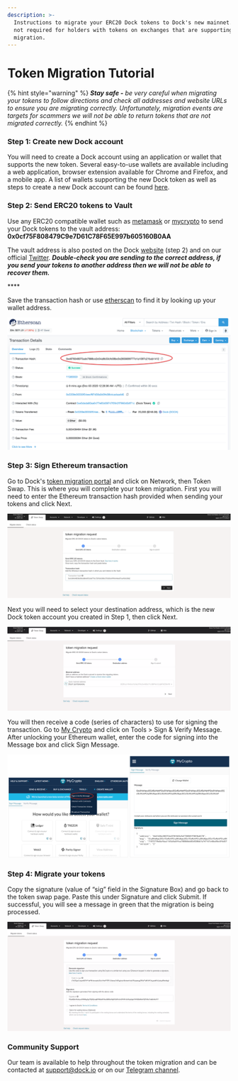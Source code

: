 ```yaml
---
description: >-
  Instructions to migrate your ERC20 Dock tokens to Dock's new mainnet. This is
  not required for holders with tokens on exchanges that are supporting the
  migration.
---
```


# Token Migration Tutorial

{% hint style="warning" %}
_**Stay safe -** be very careful when migrating your tokens to follow directions and check all addresses and website URLs to ensure you are migrating correctly.  Unfortunately, migration events are targets for scammers we will not be able to return tokens that are not migrated correctly._
{% endhint %}

### Step 1: Create new Dock account

You will need to create a Dock account using an application or wallet that supports the new token. Several easy-to-use wallets are available including a web application, browser extension available for Chrome and Firefox, and a mobile app. A list of wallets supporting the new Dock token as well as steps to create a new Dock account can be found [here](https://docs.dock.io/token-migration/migration-tutorial/wallets-and-account-creation).

### Step 2: Send ERC20 tokens to Vault

Use any ERC20 compatible wallet such as [metamask](https://metamask.io/) or [mycrypto](http://mycrypto.com/) to send your Dock tokens to the vault address: **0x0cf75F808479C9e7D61C78F65E997b605160B0AA**

The vault address is also posted on the Dock [website](https://www.dock.io/token-migration) \(step 2\) and on our official [Twitter](https://twitter.com/docknetwork). _**Double-check you are sending to the correct address, if you send your tokens to another address then we will not be able to recover them.**_

\*\*\*\*

Save the transaction hash or use [etherscan](https://etherscan.io/) to find it by looking up your wallet address.

![](../../.gitbook/assets/4%20%281%29.png)

### Step 3: Sign Ethereum transaction

Go to Dock's [token migration portal](https://fe.dock.io/) and click on Network, then Token Swap. This is where you will complete your token migration. First you will need to enter the Ethereum transaction hash provided when sending your tokens and click Next.

![](../../.gitbook/assets/1%20%281%29.png)

Next you will need to select your destination address, which is the new Dock token account you created in Step 1, then click Next. 

![](../../.gitbook/assets/2%20%281%29.png)

You will then receive a code \(series of characters\) to use for signing the transaction. Go to [My Crypto](https://mycrypto.com/) and click on Tools &gt; Sign & Verify Message. After unlocking your Ethereum wallet, enter the code for signing into the Message box and click Sign Message.

![](../../.gitbook/assets/mycrypto1.png)

###  Step 4: Migrate your tokens

Copy the signature \(value of “sig” field in the Signature Box\) and go back to the token swap page. Paste this under Signature and click Submit. If successful, you will see a message in green that the migration is being processed.

![](../../.gitbook/assets/3.png)

### 

### Community Support

Our team is available to help throughout the token migration and can be contacted at [support@dock.io](mailto:support@dock.io) or on our [Telegram channel](https://t.me/dockio).

